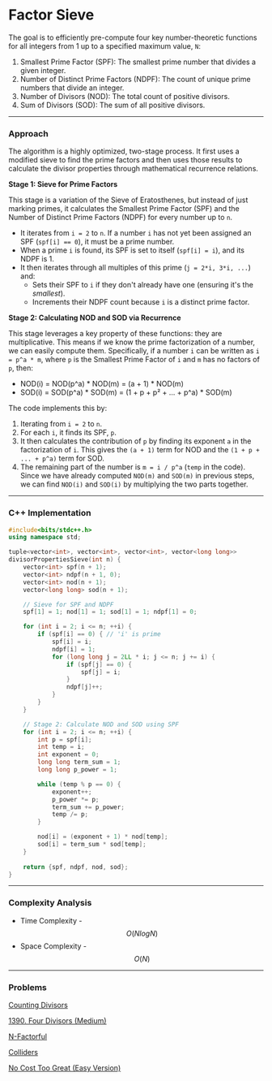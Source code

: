 # Factor Sieve

The goal is to efficiently pre-compute four key number-theoretic functions for all integers from 1 up to a specified maximum value, `N`:

1. Smallest Prime Factor (SPF): The smallest prime number that divides a given integer.
2. Number of Distinct Prime Factors (NDPF): The count of unique prime numbers that divide an integer.
3. Number of Divisors (NOD): The total count of positive divisors.
4. Sum of Divisors (SOD): The sum of all positive divisors.

***

### Approach

The algorithm is a highly optimized, two-stage process. It first uses a modified sieve to find the prime factors and then uses those results to calculate the divisor properties through mathematical recurrence relations.

**Stage 1: Sieve for Prime Factors**

This stage is a variation of the Sieve of Eratosthenes, but instead of just marking primes, it calculates the Smallest Prime Factor (SPF) and the Number of Distinct Prime Factors (NDPF) for every number up to `n`.

* It iterates from `i = 2` to `n`. If a number `i` has not yet been assigned an SPF (`spf[i] == 0`), it must be a prime number.
* When a prime `i` is found, its SPF is set to itself (`spf[i] = i`), and its NDPF is 1.
* It then iterates through all multiples of this prime (`j = 2*i, 3*i, ...`) and:
  * Sets their SPF to `i` if they don't already have one (ensuring it's the _smallest_).
  * Increments their NDPF count because `i` is a distinct prime factor.

**Stage 2: Calculating NOD and SOD via Recurrence**

This stage leverages a key property of these functions: they are multiplicative. This means if we know the prime factorization of a number, we can easily compute them. Specifically, if a number `i` can be written as `i = p^a * m`, where `p` is the Smallest Prime Factor of `i` and `m` has no factors of `p`, then:

* NOD(i) = NOD(p^a) \* NOD(m) = (a + 1) \* NOD(m)
* SOD(i) = SOD(p^a) \* SOD(m) = (1 + p + p² + ... + p^a) \* SOD(m)

The code implements this by:

1. Iterating from `i = 2` to `n`.
2. For each `i`, it finds its SPF, `p`.
3. It then calculates the contribution of `p` by finding its exponent `a` in the factorization of `i`. This gives the `(a + 1)` term for NOD and the `(1 + p + ... + p^a)` term for SOD.
4. The remaining part of the number is `m = i / p^a` (`temp` in the code). Since we have already computed `NOD(m)` and `SOD(m)` in previous steps, we can find `NOD(i)` and `SOD(i)` by multiplying the two parts together.

***

### C++ Implementation

```cpp
#include<bits/stdc++.h>
using namespace std;

tuple<vector<int>, vector<int>, vector<int>, vector<long long>> 
divisorPropertiesSieve(int n) {
    vector<int> spf(n + 1);
    vector<int> ndpf(n + 1, 0);
    vector<int> nod(n + 1);
    vector<long long> sod(n + 1);

    // Sieve for SPF and NDPF
    spf[1] = 1; nod[1] = 1; sod[1] = 1; ndpf[1] = 0;

    for (int i = 2; i <= n; ++i) {
        if (spf[i] == 0) { // 'i' is prime
            spf[i] = i;
            ndpf[i] = 1;
            for (long long j = 2LL * i; j <= n; j += i) {
                if (spf[j] == 0) {
                    spf[j] = i;
                }
                ndpf[j]++;
            }
        }
    }

    // Stage 2: Calculate NOD and SOD using SPF
    for (int i = 2; i <= n; ++i) {
        int p = spf[i];
        int temp = i;
        int exponent = 0;
        long long term_sum = 1;
        long long p_power = 1;

        while (temp % p == 0) {
            exponent++;
            p_power *= p;
            term_sum += p_power;
            temp /= p;
        }

        nod[i] = (exponent + 1) * nod[temp];
        sod[i] = term_sum * sod[temp];
    }
    
    return {spf, ndpf, nod, sod};
}
```

***

### Complexity Analysis

* Time Complexity - $$O(NlogN)$$
* Space Complexity - $$O(N)$$

***

### Problems

[Counting Divisors](https://cses.fi/problemset/task/1713)

[1390. Four Divisors&#x20;(Medium)](https://leetcode.com/problems/four-divisors/description/)

[N-Factorful](https://www.spoj.com/problems/NFACTOR/)

[Colliders](https://codeforces.com/problemset/problem/154/B)

[No Cost Too Great (Easy Version)](https://codeforces.com/contest/2154/problem/C1)
